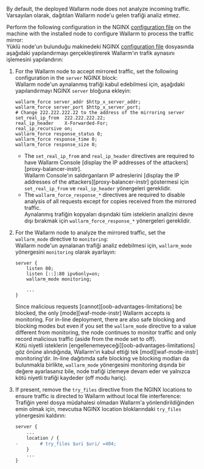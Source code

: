 By default, the deployed Wallarm node does not analyze incoming traffic.  
Varsayılan olarak, dağıtılan Wallarm node'u gelen trafiği analiz etmez.

Perform the following configuration in the NGINX [configuration file](https://docs.nginx.com/nginx/admin-guide/basic-functionality/managing-configuration-files/) on the machine with the installed node to configure Wallarm to process the traffic mirror:  
Yüklü node'un bulunduğu makinedeki NGINX [configuration file](https://docs.nginx.com/nginx/admin-guide/basic-functionality/managing-configuration-files/) dosyasında aşağıdaki yapılandırmayı gerçekleştirerek Wallarm'ın trafik aynasını işlemesini yapılandırın:

1. For the Wallarm node to accept mirrored traffic, set the following configuration in the `server` NGINX block:  
   Wallarm node'un aynalanmış trafiği kabul edebilmesi için, aşağıdaki yapılandırmayı NGINX `server` bloğuna ekleyin:

    ```
    wallarm_force server_addr $http_x_server_addr;
    wallarm_force server_port $http_x_server_port;
    # Change 222.222.222.22 to the address of the mirroring server
    set_real_ip_from  222.222.222.22;
    real_ip_header    X-Forwarded-For;
    real_ip_recursive on;
    wallarm_force response_status 0;
    wallarm_force response_time 0;
    wallarm_force response_size 0;
    ```

    * The `set_real_ip_from` and `real_ip_header` directives are required to have Wallarm Console [display the IP addresses of the attackers][proxy-balancer-instr].  
      Wallarm Console'ın saldırganların IP adreslerini [display the IP addresses of the attackers][proxy-balancer-instr] göstermesi için `set_real_ip_from` ve `real_ip_header` yönergeleri gereklidir.
    * The `wallarm_force_response_*` directives are required to disable analysis of all requests except for copies received from the mirrored traffic.  
      Aynalanmış trafiğin kopyaları dışındaki tüm isteklerin analizini devre dışı bırakmak için `wallarm_force_response_*` yönergeleri gereklidir.

2. For the Wallarm node to analyze the mirrored traffic, set the `wallarm_mode` directive to `monitoring`:  
   Wallarm node'un aynalanan trafiği analiz edebilmesi için, `wallarm_mode` yönergesini `monitoring` olarak ayarlayın:

    ```
    server {
        listen 80;
        listen [::]:80 ipv6only=on;
        wallarm_mode monitoring;

        ...
    }
    ```

    Since malicious requests [cannot][oob-advantages-limitations] be blocked, the only [mode][waf-mode-instr] Wallarm accepts is monitoring. For in-line deployment, there are also safe blocking and blocking modes but even if you set the `wallarm_mode` directive to a value different from monitoring, the node continues to monitor traffic and only record malicious traffic (aside from the mode set to off).  
    Kötü niyetli isteklerin [engellenemeyeceği][oob-advantages-limitations] göz önüne alındığında, Wallarm'ın kabul ettiği tek [mod][waf-mode-instr] monitoring'dir. In-line dağıtımda safe blocking ve blocking modları da bulunmakla birlikte, `wallarm_mode` yönergesini monitoring dışında bir değere ayarlasanız bile, node trafiği izlemeye devam eder ve yalnızca kötü niyetli trafiği kaydeder (off modu hariç).

3. If present, remove the `try_files` directive from the NGINX locations to ensure traffic is directed to Wallarm without local file interference:  
   Trafiğin yerel dosya müdahalesi olmadan Wallarm'a yönlendirildiğinden emin olmak için, mevcutsa NGINX location bloklarındaki `try_files` yönergesini kaldırın:
    
    ```diff
    server {
        ...
        location / {
    -        # try_files $uri $uri/ =404;
        }
        ...
    }
    ```
